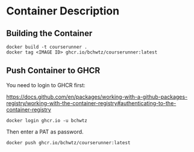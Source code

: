# Container Description

## Building the Container

```
docker build -t courserunner .
docker tag <IMAGE ID> ghcr.io/bchwtz/courserunner:latest
```



## Push Container to GHCR

You need to login to GHCR first: 

https://docs.github.com/en/packages/working-with-a-github-packages-registry/working-with-the-container-registry#authenticating-to-the-container-registry

```
docker login ghcr.io -u bchwtz    
````
Then enter a PAT as password. 

```
docker push ghcr.io/bchwtz/courserunner:latest
```

